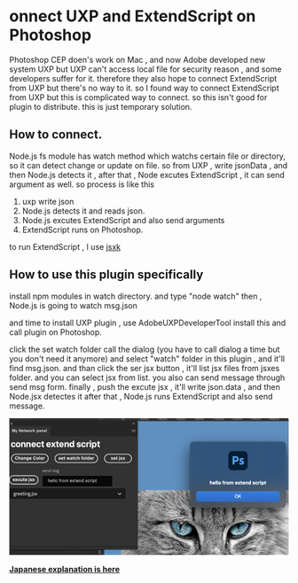 # onnect UXP and ExtendScript on Photoshop

Photoshop CEP doen's work on Mac , and now Adobe developed new system UXP
but UXP can't access local file for security reason , and some developers suffer for it. therefore they also hope to connect ExtendScript from UXP but there's no way to it.
so I found way to connect ExtendScript from UXP but this is complicated way to connect.
so this isn't good for plugin to distribute.
this is just temporary solution.

## How to connect.

Node.js fs module has watch method which watchs certain file or directory, so it can detect change or update on file.
so from UXP , write jsonData , and then Node.js detects it , after that , Node excutes ExtendScript , it can send argument as well.
so process is like this

1. uxp write json
2. Node.js detects it and reads json.
3. Node.js excutes ExtendScript and also send arguments
4. ExtendScript runs on Photoshop.

to run ExtendScript , I use [jsxk](https://github.com/loksland/jsxk)

## How to use this plugin specifically

install npm modules in watch directory.
and type "node watch"
then , Node.js is going to watch msg.json

and time to install UXP plugin , use AdobeUXPDeveloperTool
install this and call plugin on Photoshop.

click the set watch folder call the dialog (you have to call dialog a time but you don't need it anymore) and select "watch" folder in this plugin , and it'll find msg.json.
and than click the ser jsx button , it'll list jsx files from jsxes folder. and you can select jsx from list. you also can send message through send msg form.
finally , push the excute jsx , it'll write json.data , and then Node.jsx detectes it after that , Node.js runs ExtendScript and also send message.

![alert](./readmeImgs/alert.jpg)

**[Japanese explanation is here](https://kawano-shuji.com/justdiary/2021/12/11/photoshop-uxp-extendscript-excute/)**